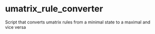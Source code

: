 # umatrix_rule_converter
Script that converts umatrix rules from a minimal state to a maximal and vice versa
